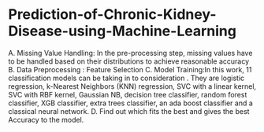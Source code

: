# Prediction-of-Chronic-Kidney-Disease-using-Machine-Learning


A. Missing Value Handling: In the pre-processing step, missing values have to be
handled based on their distributions to achieve reasonable accuracy
B. Data Preprocessing : Feature Selection
C. Model Training:In this work, 11 classification models can be taking in to
consideration . They are logistic regression, k-Nearest Neighbors (KNN)
regression, SVC with a linear kernel, SVC with RBF kernel, Gaussian NB,
decision tree classifier, random forest classifier, XGB classifier, extra trees
classifier, an ada boost classifier and a classical neural network.
D. Find out which fits the best and gives the best Accuracy to the model.
